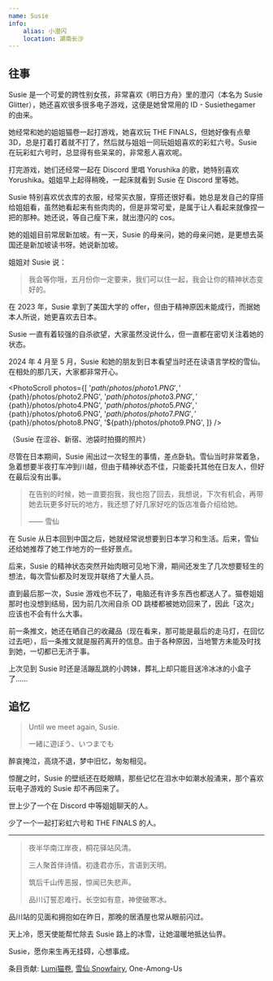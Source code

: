 ```yaml
---
name: Susie
info:
    alias: 小澄闪
    location: 湖南长沙
---
```


## 往事

Susie 是一个可爱的跨性别女孩，非常喜欢《明日方舟》里的澄闪（本名为 Susie Glitter），她还喜欢很多很多电子游戏，这便是她曾常用的 ID - Susiethegamer 的由来。

她经常和她的姐姐猫卷一起打游戏，她喜欢玩 THE FINALS，但她好像有点晕 3D，总是打着打着就不打了，然后就与姐姐一同玩姐姐喜欢的彩虹六号。Susie 在玩彩虹六号时，总显得有些呆呆的，非常惹人喜欢呢。

打完游戏，她们还经常一起在 Discord 里唱 Yorushika 的歌，她特别喜欢 Yorushika。姐姐早上起得稍晚，一起床就看到 Susie 在 Discord 里等她。

Susie 特别喜欢优衣库的衣服，经常买衣服，穿搭还很好看。她总是发自己的穿搭给姐姐看，虽然她看起来有些肉肉的，但是非常可爱，是属于让人看起来就像捏一把的那种。她还说，等自己瘦下来，就出澄闪的 cos。

她的姐姐目前常居新加坡。有一天，Susie 的母亲问，她的母亲问她，是更想去英国还是新加坡读书呀。她说新加坡。

姐姐对 Susie 说：

> 我会等你哦，五月份你一定要来，我们可以住一起，我会让你的精神状态变好的。

在 2023 年，Susie 拿到了美国大学的 offer，但由于精神原因未能成行，而据她本人所说，她更喜欢去日本。

Susie 一直有着较强的自杀欲望，大家虽然没说什么，但一直都在密切关注着她的状态。

2024 年 4 月至 5 月，Susie 和她的朋友到日本看望当时还在读语言学校的雪仙。在相处的那几天，大家都非常开心。

<PhotoScroll photos={[
'${path}/photos/photo1.PNG',
'${path}/photos/photo2.PNG',
'${path}/photos/photo3.PNG',
'${path}/photos/photo4.PNG',
'${path}/photos/photo5.PNG',
'${path}/photos/photo6.PNG',
'${path}/photos/photo7.PNG',
'${path}/photos/photo8.PNG',
'${path}/photos/photo9.PNG',
]} />

（Susie 在涩谷、新宿、池袋时拍摄的照片）

尽管在日本期间，Susie 闹出过一次轻生的事情，差点卧轨。雪仙当时非常着急，急着想要半夜打车冲到川越，但由于精神状态不佳，只能委托其他在日友人，但好在最后没有出事。

> 在告别的时候，她一直要抱我，我也抱了回去，我想说，下次有机会，再带她去玩更多好玩的地方，我还想了好几家好吃的饭店准备介绍给她。
>
> —— 雪仙

在 Susie 从日本回到中国之后，她就经常说想要到日本学习和生活。后来，雪仙还给她推荐了她工作地方的一些好景点。

后来，Susie 的精神状态突然开始肉眼可见地下滑，期间还发生了几次想要轻生的想法，每次雪仙都及时发现并联络了大量人员。

直到最后那一次，Susie 游戏也不玩了，电脑还有许多东西也都送人了。猫卷姐姐那时也没想到结局，因为前几次闹自杀 OD 跳楼都被她劝回来了，因此「这次」应该也不会有什么大事。

前一条推文，她还在晒自己的收藏品（现在看来，那可能是最后的走马灯，在回忆过去吧），后一条推文就是服药离开的信息。由于各种原因，当地警方未能及时找到她，一切都已无济于事。

上次见到 Susie 时还是活蹦乱跳的小跨妹，葬礼上却只能目送冷冰冰的小盒子了……

## 追忆

> Until we meet again, Susie.
>
> 一緒に遊ぼう、いつまでも

醉哀掩泣，高烧不退，梦中旧忆，匆匆相见。

惊醒之时，Susie 的壁纸还在眨眼睛，那些记忆在泪水中如潮水般涌来，那个喜欢玩电子游戏的 Susie 却不再回来了。

世上少了一个在 Discord 中等姐姐聊天的人。

少了一个一起打彩虹六号和 THE FINALS 的人。

--- 

> 夜半华南江岸夜，桐花驿站风清。
>
> 三人聚首伴诗情。初逢君亦乐，言语到天明。
>
> 筑后千山传恶报，惊闻已失悲声。
>
> 品川订誓忍难行。长空如有意，神使破寒冰。

品川站的见面和拥抱如在昨日，那晚的居酒屋也常从眼前闪过。

天上冷，愿天使能帮忙除去 Susie 路上的冰雪，让她温暖地抵达仙界。

Susie，愿你来生再无挂碍，心想事成。

条目贡献: [Lumi猫卷](https://twitter.com/nekomakiQAQ), [雪仙 Snowfairy](https://twitter.com/snowfairy011026), One-Among-Us
